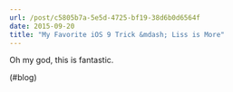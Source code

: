 ```yaml
---
url: /post/c5805b7a-5e5d-4725-bf19-38d6b0d6564f
date: 2015-09-20
title: "My Favorite iOS 9 Trick &mdash; Liss is More"
---
```


Oh my god, this is fantastic.



(#blog)